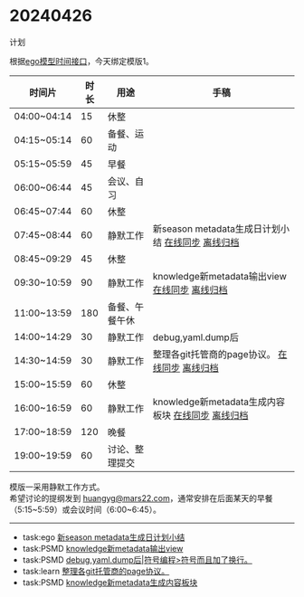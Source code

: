 # 20240426

计划  

根据[ego模型时间接口](https://gitee.com/hyg/blog/blob/master/timeflow.md)，今天绑定模版1。

| 时间片 | 时长 | 用途 | 手稿 |  
| --- | --- | --- | --- |  
| 04:00~04:14 | 15 | 休整 |  |  
| 04:15~05:14 | 60 | 备餐、运动 |  |  
| 05:15~05:59 | 45 | 早餐 |  |  
| 06:00~06:44 | 45 | 会议、自习 |  |  
| 06:45~07:44 | 60 | 休整 |  |  
| 07:45~08:44 | 60 | 静默工作 | 新season metadata生成日计划小结  [在线同步](http://simp.ly/p/xtgD4F) [离线归档](../../draft/2024/04/20240426074500.md) |  
| 08:45~09:29 | 45 | 休整 |  |  
| 09:30~10:59 | 90 | 静默工作 | knowledge新metadata输出view  [在线同步](http://simp.ly/p/j1SspP) [离线归档](../../draft/2024/04/20240426093000.md) |  
| 11:00~13:59 | 180 | 备餐、午餐午休 |  |  
| 14:00~14:29 | 30 | 静默工作 | debug,yaml.dump后|符号编程>符号而且加了换行。  [在线同步](http://simp.ly/p/8t3vlk) [离线归档](../../draft/2024/04/20240426140000.md) |  
| 14:30~14:59 | 30 | 静默工作 | 整理各git托管商的page协议。  [在线同步](http://simp.ly/p/5k9gJy) [离线归档](../../draft/2024/04/20240426143000.md) |  
| 15:00~15:59 | 60 | 休整 |  |  
| 16:00~16:59 | 60 | 静默工作 | knowledge新metadata生成内容板块  [在线同步](http://simp.ly/p/4QDThK) [离线归档](../../draft/2024/04/20240426160000.md) |  
| 17:00~18:59 | 120 | 晚餐 |  |  
| 19:00~19:59 | 60 | 讨论、整理提交 |  |  

模版一采用静默工作方式。  
希望讨论的提纲发到 [huangyg@mars22.com](mailto:huangyg@mars22.com)，通常安排在后面某天的早餐（5:15~5:59）或会议时间（6:00~6:45）。


---

- task:ego  [新season metadata生成日计划小结](../../../draft/2024/04/20240426074500.md)
- task:PSMD  [knowledge新metadata输出view](../../../draft/2024/04/20240426093000.md)
- task:PSMD  [debug,yaml.dump后|符号编程>符号而且加了换行。](../../../draft/2024/04/20240426140000.md)
- task:learn  [整理各git托管商的page协议。](../../../draft/2024/04/20240426143000.md)
- task:PSMD  [knowledge新metadata生成内容板块](../../../draft/2024/04/20240426160000.md)
